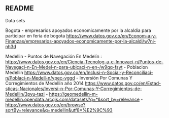 ## README

Data sets


Bogota
	- empresarios apoyados economicamente por la alcaldia para participar en feria de bogota https://www.datos.gov.co/en/Econom-a-y-Finanzas/empresarios-apoyados-economicamente-por-la-alcaldi/w7ni-nh3d


Medellin
	- Puntos de Navegación En Medelín : https://www.datos.gov.co/en/Ciencia-Tecnolog-a-e-Innovaci-n/Puntos-de-Navegaci-n-En-Medel-n-para-ubicaci-n-en-/w9qq-fsyt 
	- Poblacion Medellin https://www.datos.gov.co/en/Inclusi-n-Social-y-Reconciliaci-n/Poblaci-n-Medell-n/ypec-vggd
	- Inversión Por Comunas Y Corregimientos de Medellin año 2014 https://www.datos.gov.co/en/Estad-sticas-Nacionales/Inversi-n-Por-Comunas-Y-Corregimientos-de-Medellin/3pyu-tazi
	- https://geomedellin-m-medellin.opendata.arcgis.com/datasets?q=*&sort_by=relevance
	- https://www.datos.gov.co/en/browse?sortBy=relevance&q=medellin&utf8=%E2%9C%93
